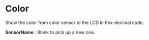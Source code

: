 
<i class="icon-font"></i>Color
===================
Show the color from color sensor to the LCD in hex-decimal code.

**SensorName**
: Blank to pick up a new one.
